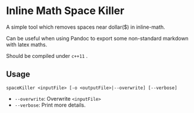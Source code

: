 # Inline Math Space Killer

A simple tool which removes spaces near dollar($) in inline-math.

Can be useful when using Pandoc to export some non-standard markdown with latex maths.

Should be compiled under `c++11` .

## Usage

`spaceKiller <inputFile> [-o <outputFile>|--overwrite] [--verbose]`

+ `--overwrite`: Overwrite `<inputFile>`
+ `--verbose`: Print more details.